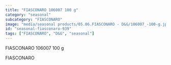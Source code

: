 ```yaml
---
title: "FIASCONARO 106007 100 g"
category: "seasonal"
subcategory: "FIASCONARO"
image: "media/seasonal products/05.06.FIASCONARO - D&G/106007_-100-g.jpg"
id: "seasonal-fiasconaro-939"
tags: ["FIASCONARO", "D&G", "seasonal"]
---
```


FIASCONARO 106007 100 g

FIASCONARO
